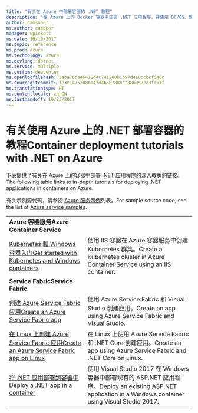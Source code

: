 ```yaml
---
title: "有关在 Azure 中部署容器的 .NET 教程"
description: "在 Azure 上的 Docker 容器中部署 .NET 应用程序，并使用 DC/OS、Mesos 或 Kubernetes 对其进行缩放。"
author: camsoper
ms.author: casoper
manager: wpickett
ms.date: 10/19/2017
ms.topic: reference
ms.prod: azure
ms.technology: azure
ms.devlang: dotnet
ms.service: multiple
ms.custom: devcenter
ms.openlocfilehash: 3aba76da46418d4c741280b1b97dee0ccbcf546c
ms.sourcegitcommit: fe3e1475208ba47d4630788bac88b952cc3fe61f
ms.translationtype: HT
ms.contentlocale: zh-CN
ms.lasthandoff: 10/23/2017
---
```

# <a name="container-deployment-tutorials-with-net-on-azure"></a><span data-ttu-id="81986-103">有关使用 Azure 上的 .NET 部署容器的教程</span><span class="sxs-lookup"><span data-stu-id="81986-103">Container deployment tutorials with .NET on Azure</span></span>

<span data-ttu-id="81986-104">下表提供了有关在 Azure 上的容器中部署 .NET 应用程序的深入教程的链接。</span><span class="sxs-lookup"><span data-stu-id="81986-104">The following table links to in-depth tutorials for deploying .NET applications in containers on Azure.</span></span>

<span data-ttu-id="81986-105">有关示例源代码，请参阅 [Azure 服务示例](https://azure.microsoft.com/resources/samples/?platform=dotnet)列表。</span><span class="sxs-lookup"><span data-stu-id="81986-105">For sample source code, see the list of [Azure service samples](https://azure.microsoft.com/resources/samples/?platform=dotnet).</span></span>

| | |
|---|---|
| <span data-ttu-id="81986-106">**Azure 容器服务**</span><span class="sxs-lookup"><span data-stu-id="81986-106">**Azure Container Service**</span></span> ||
| <span data-ttu-id="81986-107">[Kubernetes 和 Windows 容器入门][1]</span><span class="sxs-lookup"><span data-stu-id="81986-107">[Get started with Kubernetes and Windows containers][1]</span></span> | <span data-ttu-id="81986-108">使用 IIS 容器在 Azure 容器服务中创建 Kubernetes 群集。</span><span class="sxs-lookup"><span data-stu-id="81986-108">Create a Kubernetes cluster in Azure Container Service using an IIS container.</span></span>
|<span data-ttu-id="81986-109">**Service Fabric**</span><span class="sxs-lookup"><span data-stu-id="81986-109">**Service Fabric**</span></span>| |
| <span data-ttu-id="81986-110">[创建 Azure Service Fabric 应用][2]</span><span class="sxs-lookup"><span data-stu-id="81986-110">[Create an Azure Service Fabric app][2]</span></span> | <span data-ttu-id="81986-111">使用 Azure Service Fabric 和 Visual Studio 创建应用。</span><span class="sxs-lookup"><span data-stu-id="81986-111">Create an app using Azure Service Fabric and Visual Studio.</span></span> | 
| <span data-ttu-id="81986-112">[在 Linux 上创建 Azure Service Fabric 应用][3]</span><span class="sxs-lookup"><span data-stu-id="81986-112">[Create an Azure Service Fabric app on Linux][3]</span></span> | <span data-ttu-id="81986-113">在 Linux 上使用 Azure Service Fabric 和 .NET Core 创建应用。</span><span class="sxs-lookup"><span data-stu-id="81986-113">Create an  app using Azure Service Fabric and .NET Core on Linux.</span></span> | 
| <span data-ttu-id="81986-114">[将 .NET 应用部署到容器中][4]</span><span class="sxs-lookup"><span data-stu-id="81986-114">[Deploy a .NET app in a container][4]</span></span> | <span data-ttu-id="81986-115">使用 Visual Studio 2017 在 Windows 容器中部署现有的 ASP.NET 应用程序。</span><span class="sxs-lookup"><span data-stu-id="81986-115">Deploy an existing ASP.NET application in a Windows container using Visual Studio 2017.</span></span>  |

[1]: /azure/container-service/container-service-kubernetes-windows-walkthrough
[2]: /azure/service-fabric/service-fabric-create-your-first-application-in-visual-studio
[3]: /azure/service-fabric/service-fabric-get-started-containers
[4]: /azure/service-fabric/service-fabric-host-app-in-a-container
